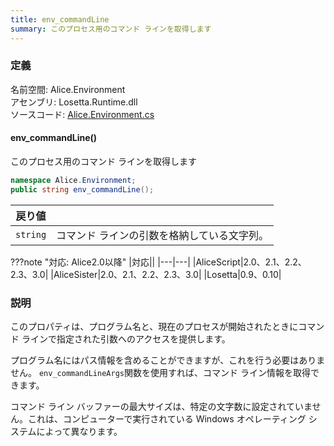 ```yaml
---
title: env_commandLine
summary: このプロセス用のコマンド ラインを取得します
---
```

### 定義
名前空間: Alice.Environment<br/>
アセンブリ: Losetta.Runtime.dll<br/>
ソースコード: [Alice.Environment.cs](https://github.com/WSOFT-Project/Losetta/blob/master/Losetta.Runtime/Alice.Environment.cs)

#### env_commandLine()

このプロセス用のコマンド ラインを取得します

```cs title="AliceScript"
namespace Alice.Environment;
public string env_commandLine();
```

|戻り値| |
|-|-|
|`string`|コマンド ラインの引数を格納している文字列。|

???note "対応: Alice2.0以降"
    |対応||
    |---|---|
    |AliceScript|2.0、2.1、2.2、2.3、3.0|
    |AliceSister|2.0、2.1、2.2、2.3、3.0|
    |Losetta|0.9、0.10|

### 説明
このプロパティは、プログラム名と、現在のプロセスが開始されたときにコマンド ラインで指定された引数へのアクセスを提供します。

プログラム名にはパス情報を含めることができますが、これを行う必要はありません。 `env_commandLineArgs`関数を使用すれば、コマンド ライン情報を取得できます。

コマンド ライン バッファーの最大サイズは、特定の文字数に設定されていません。これは、コンピューターで実行されている Windows オペレーティング システムによって異なります。